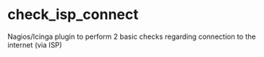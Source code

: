 # check_isp_connect
Nagios/Icinga plugin to perform 2 basic checks regarding connection to the internet (via ISP)
